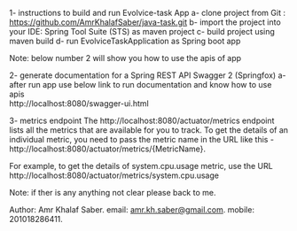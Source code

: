 1- instructions to build and run Evolvice-task App
	a- clone project from Git : https://github.com/AmrKhalafSaber/java-task.git
	b- import the project into your IDE: Spring Tool Suite (STS) as maven project
	c- build project using maven build
	d- run EvolviceTaskApplication as Spring boot app

Note: below number 2 will show you how to use the apis of app

2- generate documentation for a Spring REST API Swagger 2 (Springfox) 
	a- after run app use below link to run documentation and know how to use apis  
		http://localhost:8080/swagger-ui.html

3- metrics endpoint
The http://localhost:8080/actuator/metrics endpoint lists all the metrics that are available for you to track.
To get the details of an individual metric, you need to pass the metric name in the URL like this -
http://localhost:8080/actuator/metrics/{MetricName}.

For example, to get the details of system.cpu.usage metric, use the URL 
http://localhost:8080/actuator/metrics/system.cpu.usage

Note: if ther is any anything not clear please back to me.

Author: Amr Khalaf Saber.
email: amr.kh.saber@gmail.com.
mobile: 201018286411. 